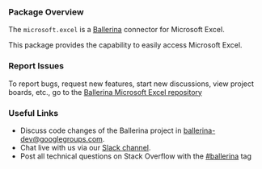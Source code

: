 ### Package Overview

The `microsoft.excel` is a [Ballerina](https://ballerina.io/) connector for Microsoft Excel.

This package provides the capability to easily access Microsoft Excel.

### Report Issues

To report bugs, request new features, start new discussions, view project boards, etc., go to the [Ballerina Microsoft Excel repository](https://github.com/ballerina-platform/module-ballerinax-microsoft.excel)

### Useful Links
- Discuss code changes of the Ballerina project in [ballerina-dev@googlegroups.com](mailto:ballerina-dev@googlegroups.com).
- Chat live with us via our [Slack channel](https://ballerina.io/community/slack/).
- Post all technical questions on Stack Overflow with the [#ballerina](https://stackoverflow.com/questions/tagged/ballerina) tag